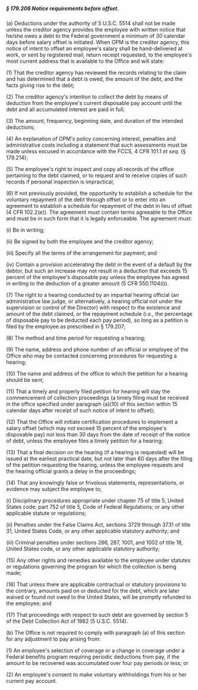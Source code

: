 ##### § 179.206 Notice requirements before offset. #####

(a) Deductions under the authority of 5 U.S.C. 5514 shall not be made unless the creditor agency provides the employee with written notice that he/she owes a debt to the Federal government a minimum of 30 calendar days before salary offset is initiated. When OPM is the creditor agency, this notice of intent to offset an employee's salary shall be hand-delivered at work, or sent by registered mail, return receipt requested, to the employee's most current address that is available to the Office and will state:

(1) That the creditor agency has reviewed the records relating to the claim and has determined that a debt is owed, the amount of the debt, and the facts giving rise to the debt;

(2) The creditor agency's intention to collect the debt by means of deduction from the employee's current disposable pay account until the debt and all accumulated interest are paid in full;

(3) The amount, frequency, beginning date, and duration of the intended deductions;

(4) An explanation of OPM's policy concerning interest, penalties and administrative costs including a statement that such assessments must be made unless excused in accordance with the FCCS, 4 CFR 101.1 *et seq.* (§ 179.214);

(5) The employee's right to inspect and copy all records of the office pertaining to the debt claimed, or to request and to receive copies of such records if personal inspection is impractical;

(6) If not previously provided, the opportunity to establish a schedule for the voluntary repayment of the debt through offset or to enter into an agreement to establish a schedule for repayment of the debt in lieu of offset (4 CFR 102.2(e)). The agreement must contain terms agreeable to the Office and must be in such form that it is legally enforceable. The agreement must:

(i) Be in writing;

(ii) Be signed by both the employee and the creditor agency;

(iii) Specify all the terms of the arrangement for payment; and

(iv) Contain a provision accelerating the debt in the event of a default by the debtor, but such an increase may not result in a deduction that exceeds 15 percent of the employee's disposable pay unless the employee has agreed in writing to the deduction of a greater amount (5 CFR 550.1104(i)).

(7) The right to a hearing conducted by an impartial hearing official (an administrative law judge, or alternatively, a hearing official not under the supervision or control of the Director) with respect to the existence and amount of the debt claimed, or the repayment schedule (*i.e.,* the percentage of disposable pay to be deducted each pay period), so long as a petition is filed by the employee as prescribed in § 179.207;

(8) The method and time period for requesting a hearing;

(9) The name, address and phone number of an official or employee of the Office who may be contacted concerning procedures for requesting a hearing;

(10) The name and address of the office to which the petition for a hearing should be sent;

(11) That a timely and properly filed petition for hearing will stay the commencement of collection proceedings (a timely filing must be received in the office specified under paragraph (a)(10) of this section within 15 calendar days after receipt of such notice of intent to offset);

(12) That the Office will initiate certification procedures to implement a salary offset (which may not exceed 15 percent of the employee's disposable pay) not less than 30 days from the date of receipt of the notice of debt, unless the employee files a timely petition for a hearing;

(13) That a final decision on the hearing (if a hearing is requested) will be issued at the earliest practical date, but not later than 60 days after the filing of the petition requesting the hearing, unless the employee requests and the hearing official grants a delay in the proceedings;

(14) That any knowingly false or frivolous statements, representations, or evidence may subject the employee to;

(i) Disciplinary procedures appropriate under chapter 75 of title 5, United States code; part 752 of title 5, Code of Federal Regulations; or any other applicable statute or regulations;

(ii) Penalties under the False Claims Act, sections 3729 through 3731 of title 31, United States Code, or any other applicable statutory authority; and

(iii) Criminal penalties under sections 286, 287, 1001, and 1002 of title 18, United States code, or any other applicable statutory authority;

(15) Any other rights and remedies available to the employee under statutes or regulations governing the program for which the collection is being made;

(16) That unless there are applicable contractual or statutory provisions to the contrary, amounts paid on or deducted for the debt, which are later waived or found not owed to the United States, will be promptly refunded to the employee; and

(17) That proceedings with respect to such debt are governed by section 5 of the Debt Collection Act of 1982 (5 U.S.C. 5514).

(b) The Office is not required to comply with paragraph (a) of this section for any adjustment to pay arising from:

(1) An employee's selection of coverage or a change in coverage under a Federal benefits program requiring periodic deductions from pay, if the amount to be recovered was accumulated over four pay periods or less; or

(2) An employee's consent to make voluntary withholdings from his or her current pay account.